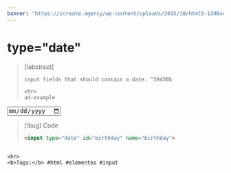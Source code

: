 ```yaml
---
banner: "https://icreate.agency/wp-content/uploads/2015/10/html5-1300x470.gif"
---
```

# type="date"
> [!abstract]
> ````
> input fields that should contain a date. ^59430b
> 
> <hr>
> ad-example
<input type="date" id="birthday" name="birthday">	

> [!bug] Code
> ~~~html
> <input type="date" id="birthday" name="birthday">	
> ~~~


````

<hr>
<b>Tags:</b> #html #elementos #input